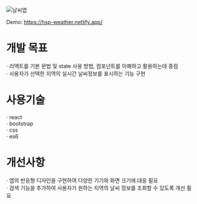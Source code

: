 ![날씨앱](https://github.com/HanSeungPyo/react-app-weather/assets/18672442/defbb0be-241a-4fa2-bc78-a114f9f2737f)


Demo: https://hsp-weather.netlify.app/

<h1>개발 목표</h1>

· 리액트를 기본 문법 및 state 사용 방법, 컴포넌트를 이해하고 활용하는데 중점 <br>
· 사용자가 선택한 지역의 실시간 날씨정보를 표시하는 기능 구현


<h1>사용기술</h1>

· react<br>
· bootstrap<br>
· css<br>
· es6<br>

<h1>개선사항</h1>

· 앱의 반응형 디자인을 구현하여 다양한 기기와 화면 크기에 대응 필요<br>
· 검색 기능을 추가하여 사용자가 원하는 지역의 날씨 정보를 조회할 수 있도록 개선 필요<br>

